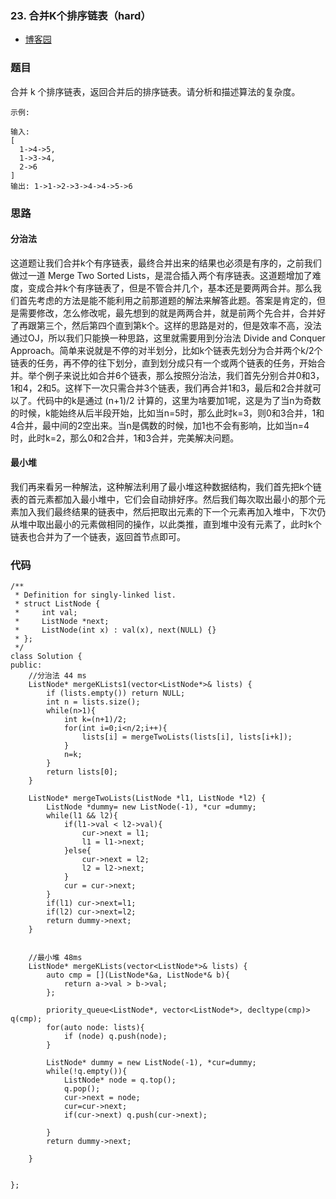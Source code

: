 ### 23. 合并K个排序链表（hard）

- [博客园](http://www.cnblogs.com/grandyang/p/4606710.html)


### 题目 
合并 k 个排序链表，返回合并后的排序链表。请分析和描述算法的复杂度。

	示例:
	
	输入:
	[
	  1->4->5,
	  1->3->4,
	  2->6
	]
	输出: 1->1->2->3->4->4->5->6

### 思路

#### 分治法
这道题让我们合并k个有序链表，最终合并出来的结果也必须是有序的，之前我们做过一道 Merge Two Sorted Lists，是混合插入两个有序链表。这道题增加了难度，变成合并k个有序链表了，但是不管合并几个，基本还是要两两合并。那么我们首先考虑的方法是能不能利用之前那道题的解法来解答此题。答案是肯定的，但是需要修改，怎么修改呢，最先想到的就是两两合并，就是前两个先合并，合并好了再跟第三个，然后第四个直到第k个。这样的思路是对的，但是效率不高，没法通过OJ，所以我们只能换一种思路，这里就需要用到分治法 Divide and Conquer Approach。简单来说就是不停的对半划分，比如k个链表先划分为合并两个k/2个链表的任务，再不停的往下划分，直到划分成只有一个或两个链表的任务，开始合并。举个例子来说比如合并6个链表，那么按照分治法，我们首先分别合并0和3，1和4，2和5。这样下一次只需合并3个链表，我们再合并1和3，最后和2合并就可以了。代码中的k是通过 (n+1)/2 计算的，这里为啥要加1呢，这是为了当n为奇数的时候，k能始终从后半段开始，比如当n=5时，那么此时k=3，则0和3合并，1和4合并，最中间的2空出来。当n是偶数的时候，加1也不会有影响，比如当n=4时，此时k=2，那么0和2合并，1和3合并，完美解决问题。

#### 最小堆
我们再来看另一种解法，这种解法利用了最小堆这种数据结构，我们首先把k个链表的首元素都加入最小堆中，它们会自动排好序。然后我们每次取出最小的那个元素加入我们最终结果的链表中，然后把取出元素的下一个元素再加入堆中，下次仍从堆中取出最小的元素做相同的操作，以此类推，直到堆中没有元素了，此时k个链表也合并为了一个链表，返回首节点即可。

### 代码
```
/**
 * Definition for singly-linked list.
 * struct ListNode {
 *     int val;
 *     ListNode *next;
 *     ListNode(int x) : val(x), next(NULL) {}
 * };
 */
class Solution {
public:
    //分治法 44 ms
    ListNode* mergeKLists1(vector<ListNode*>& lists) {
        if (lists.empty()) return NULL;
        int n = lists.size();
        while(n>1){
            int k=(n+1)/2;
            for(int i=0;i<n/2;i++){
                lists[i] = mergeTwoLists(lists[i], lists[i+k]);
            }
            n=k;
        }
        return lists[0];
    }
    
    ListNode* mergeTwoLists(ListNode *l1, ListNode *l2) {
        ListNode *dummy= new ListNode(-1), *cur =dummy;
        while(l1 && l2){
            if(l1->val < l2->val){
                cur->next = l1;
                l1 = l1->next;
            }else{
                cur->next = l2;
                l2 = l2->next;
            }
            cur = cur->next;
        }
        if(l1) cur->next=l1;
        if(l2) cur->next=l2;
        return dummy->next;
    }
    
    
    //最小堆 48ms
    ListNode* mergeKLists(vector<ListNode*>& lists) {
        auto cmp = [](ListNode*&a, ListNode*& b){
            return a->val > b->val;
        };
                
        priority_queue<ListNode*, vector<ListNode*>, decltype(cmp)> q(cmp);
        for(auto node: lists){
            if (node) q.push(node);
        }
        
        ListNode* dummy = new ListNode(-1), *cur=dummy;
        while(!q.empty()){
            ListNode* node = q.top();
            q.pop();
            cur->next = node;
            cur=cur->next;
            if(cur->next) q.push(cur->next);
            
        }
        return dummy->next;
        
    }


};
```